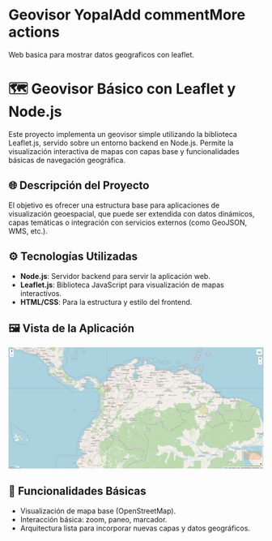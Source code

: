# Geovisor YopalAdd commentMore actions
Web basica para mostrar datos geograficos con leaflet.
# 🗺️ Geovisor Básico con Leaflet y Node.js

Este proyecto implementa un geovisor simple utilizando la biblioteca Leaflet.js, servido sobre un entorno backend en Node.js. Permite la visualización interactiva de mapas con capas base y funcionalidades básicas de navegación geográfica.

## 🌐 Descripción del Proyecto

El objetivo es ofrecer una estructura base para aplicaciones de visualización geoespacial, que puede ser extendida con datos dinámicos, capas temáticas o integración con servicios externos (como GeoJSON, WMS, etc.).

## ⚙️ Tecnologías Utilizadas

- **Node.js**: Servidor backend para servir la aplicación web.
- **Leaflet.js**: Biblioteca JavaScript para visualización de mapas interactivos.
- **HTML/CSS**: Para la estructura y estilo del frontend.
  
## 🖼️ Vista de la Aplicación

![Vista del geovisor](https://github.com/JHONATAN9A/Geovisor-web/blob/main/img_g_a.png)

## 🚀 Funcionalidades Básicas

- Visualización de mapa base (OpenStreetMap).
- Interacción básica: zoom, paneo, marcador.
- Arquitectura lista para incorporar nuevas capas y datos geográficos.